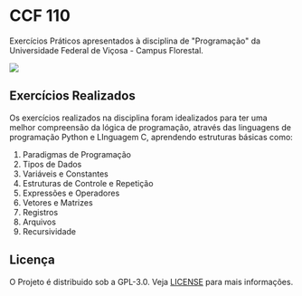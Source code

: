 # CCF 110
Exercícios Práticos apresentados à disciplina de "Programação" da Universidade Federal de Viçosa - Campus Florestal.

![](<https://andrepostiga.github.io/images/service/programming.png>)

## Exercícios Realizados

Os exercícios realizados na disciplina foram idealizados para ter uma melhor compreensão da lógica de programação, através das linguagens de programação Python e LInguagem C, aprendendo estruturas básicas como:

1. Paradigmas de Programação
2. Tipos de Dados
3. Variáveis e Constantes
4. Estruturas de Controle e Repetição
5. Expressões e Operadores
6. Vetores e Matrizes
7. Registros
8. Arquivos
9. Recursividade

## Licença

O Projeto é distribuido sob a GPL-3.0.
Veja [LICENSE](https://github.com/Estelamb/CCF110/blob/master/LICENSE) para mais informações.